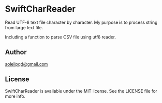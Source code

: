 # SwiftCharReader

Read UTF-8 text file character by character.
My purpose is to process string from large text file.

Including a function to parse CSV file using utf8 reader.

## Author

soleilpqd@gmail.com

## License

SwiftCharReader is available under the MIT license. See the LICENSE file for more info.
